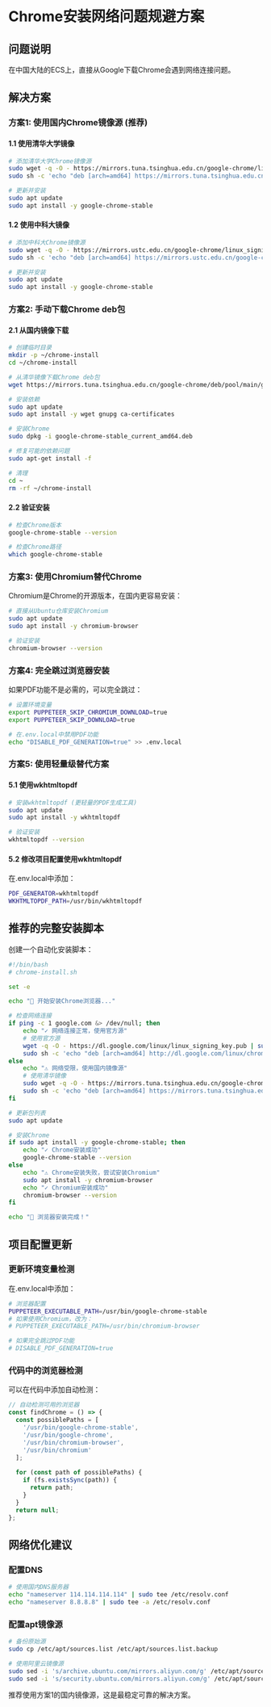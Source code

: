 # Chrome安装网络问题规避方案

## 问题说明
在中国大陆的ECS上，直接从Google下载Chrome会遇到网络连接问题。

## 解决方案

### 方案1: 使用国内Chrome镜像源 (推荐)

#### 1.1 使用清华大学镜像
```bash
# 添加清华大学Chrome镜像源
sudo wget -q -O - https://mirrors.tuna.tsinghua.edu.cn/google-chrome/linux_signing_key.pub | sudo apt-key add -
sudo sh -c 'echo "deb [arch=amd64] https://mirrors.tuna.tsinghua.edu.cn/google-chrome/deb/ stable main" > /etc/apt/sources.list.d/google-chrome.list'

# 更新并安装
sudo apt update
sudo apt install -y google-chrome-stable
```

#### 1.2 使用中科大镜像
```bash
# 添加中科大Chrome镜像源
sudo wget -q -O - https://mirrors.ustc.edu.cn/google-chrome/linux_signing_key.pub | sudo apt-key add -
sudo sh -c 'echo "deb [arch=amd64] https://mirrors.ustc.edu.cn/google-chrome/deb/ stable main" > /etc/apt/sources.list.d/google-chrome.list'

# 更新并安装
sudo apt update
sudo apt install -y google-chrome-stable
```

### 方案2: 手动下载Chrome deb包

#### 2.1 从国内镜像下载
```bash
# 创建临时目录
mkdir -p ~/chrome-install
cd ~/chrome-install

# 从清华镜像下载Chrome deb包
wget https://mirrors.tuna.tsinghua.edu.cn/google-chrome/deb/pool/main/g/google-chrome-stable/google-chrome-stable_current_amd64.deb

# 安装依赖
sudo apt update
sudo apt install -y wget gnupg ca-certificates

# 安装Chrome
sudo dpkg -i google-chrome-stable_current_amd64.deb

# 修复可能的依赖问题
sudo apt-get install -f

# 清理
cd ~
rm -rf ~/chrome-install
```

#### 2.2 验证安装
```bash
# 检查Chrome版本
google-chrome-stable --version

# 检查Chrome路径
which google-chrome-stable
```

### 方案3: 使用Chromium替代Chrome

Chromium是Chrome的开源版本，在国内更容易安装：

```bash
# 直接从Ubuntu仓库安装Chromium
sudo apt update
sudo apt install -y chromium-browser

# 验证安装
chromium-browser --version
```

### 方案4: 完全跳过浏览器安装

如果PDF功能不是必需的，可以完全跳过：

```bash
# 设置环境变量
export PUPPETEER_SKIP_CHROMIUM_DOWNLOAD=true
export PUPPETEER_SKIP_DOWNLOAD=true

# 在.env.local中禁用PDF功能
echo "DISABLE_PDF_GENERATION=true" >> .env.local
```

### 方案5: 使用轻量级替代方案

#### 5.1 使用wkhtmltopdf
```bash
# 安装wkhtmltopdf (更轻量的PDF生成工具)
sudo apt update
sudo apt install -y wkhtmltopdf

# 验证安装
wkhtmltopdf --version
```

#### 5.2 修改项目配置使用wkhtmltopdf
在.env.local中添加：
```bash
PDF_GENERATOR=wkhtmltopdf
WKHTMLTOPDF_PATH=/usr/bin/wkhtmltopdf
```

## 推荐的完整安装脚本

创建一个自动化安装脚本：

```bash
#!/bin/bash
# chrome-install.sh

set -e

echo "🔧 开始安装Chrome浏览器..."

# 检查网络连接
if ping -c 1 google.com &> /dev/null; then
    echo "✓ 网络连接正常，使用官方源"
    # 使用官方源
    wget -q -O - https://dl.google.com/linux/linux_signing_key.pub | sudo apt-key add -
    sudo sh -c 'echo "deb [arch=amd64] http://dl.google.com/linux/chrome/deb/ stable main" >> /etc/apt/sources.list.d/google-chrome.list'
else
    echo "⚠ 网络受限，使用国内镜像源"
    # 使用清华镜像
    sudo wget -q -O - https://mirrors.tuna.tsinghua.edu.cn/google-chrome/linux_signing_key.pub | sudo apt-key add -
    sudo sh -c 'echo "deb [arch=amd64] https://mirrors.tuna.tsinghua.edu.cn/google-chrome/deb/ stable main" > /etc/apt/sources.list.d/google-chrome.list'
fi

# 更新包列表
sudo apt update

# 安装Chrome
if sudo apt install -y google-chrome-stable; then
    echo "✓ Chrome安装成功"
    google-chrome-stable --version
else
    echo "⚠ Chrome安装失败，尝试安装Chromium"
    sudo apt install -y chromium-browser
    echo "✓ Chromium安装成功"
    chromium-browser --version
fi

echo "🎉 浏览器安装完成！"
```

## 项目配置更新

### 更新环境变量检测
在.env.local中添加：
```bash
# 浏览器配置
PUPPETEER_EXECUTABLE_PATH=/usr/bin/google-chrome-stable
# 如果使用Chromium，改为：
# PUPPETEER_EXECUTABLE_PATH=/usr/bin/chromium-browser

# 如果完全跳过PDF功能
# DISABLE_PDF_GENERATION=true
```

### 代码中的浏览器检测
可以在代码中添加自动检测：
```javascript
// 自动检测可用的浏览器
const findChrome = () => {
  const possiblePaths = [
    '/usr/bin/google-chrome-stable',
    '/usr/bin/google-chrome',
    '/usr/bin/chromium-browser',
    '/usr/bin/chromium'
  ];
  
  for (const path of possiblePaths) {
    if (fs.existsSync(path)) {
      return path;
    }
  }
  return null;
};
```

## 网络优化建议

### 配置DNS
```bash
# 使用国内DNS服务器
echo "nameserver 114.114.114.114" | sudo tee /etc/resolv.conf
echo "nameserver 8.8.8.8" | sudo tee -a /etc/resolv.conf
```

### 配置apt镜像源
```bash
# 备份原始源
sudo cp /etc/apt/sources.list /etc/apt/sources.list.backup

# 使用阿里云镜像源
sudo sed -i 's/archive.ubuntu.com/mirrors.aliyun.com/g' /etc/apt/sources.list
sudo sed -i 's/security.ubuntu.com/mirrors.aliyun.com/g' /etc/apt/sources.list
```

推荐使用方案1的国内镜像源，这是最稳定可靠的解决方案。